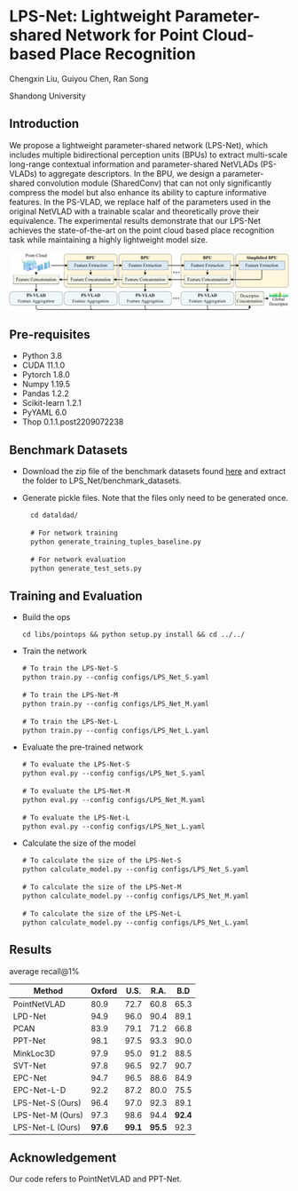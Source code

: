 # LPS-Net: Lightweight Parameter-shared Network for Point Cloud-based Place Recognition

Chengxin Liu, Guiyou Chen, Ran Song

Shandong University

## Introduction

We propose a lightweight parameter-shared network (LPS-Net), which includes multiple bidirectional perception units (BPUs) to extract multi-scale long-range contextual information and parameter-shared NetVLADs  (PS-VLADs) to aggregate descriptors. In the BPU, we design a parameter-shared convolution module (SharedConv) that can not only significantly compress the model but also enhance its ability to capture informative features. In the PS-VLAD, we replace half of the parameters used in the original NetVLAD with a trainable scalar and theoretically prove their equivalence. The experimental results demonstrate that our LPS-Net achieves the state-of-the-art on the point cloud based place recognition task while maintaining a highly lightweight model size.

![](pipeline_horizontal.png)

## Pre-requisites

- Python 3.8
- CUDA 11.1.0
- Pytorch 1.8.0
- Numpy 1.19.5
- Pandas 1.2.2
- Scikit-learn 1.2.1
- PyYAML 6.0
- Thop 0.1.1.post2209072238

## Benchmark Datasets

* Download the zip file of the benchmark datasets found [here](https://drive.google.com/open?id=1H9Ep76l8KkUpwILY-13owsEMbVCYTmyx) and extract the folder to LPS_Net/benchmark_datasets.

* Generate pickle files. Note that the files only need to be generated once.

    ```
      cd dataldad/
    
      # For network training
      python generate_training_tuples_baseline.py
    
      # For network evaluation
      python generate_test_sets.py
    ```

## Training and Evaluation

- Build the ops

    ```
    cd libs/pointops && python setup.py install && cd ../../
    ```

- Train the network

    ```
    # To train the LPS-Net-S
    python train.py --config configs/LPS_Net_S.yaml
    
    # To train the LPS-Net-M
    python train.py --config configs/LPS_Net_M.yaml
    
    # To train the LPS-Net-L
    python train.py --config configs/LPS_Net_L.yaml
    ```

- Evaluate the pre-trained network

    ```
    # To evaluate the LPS-Net-S
    python eval.py --config configs/LPS_Net_S.yaml
    
    # To evaluate the LPS-Net-M
    python eval.py --config configs/LPS_Net_M.yaml
    
    # To evaluate the LPS-Net-L
    python eval.py --config configs/LPS_Net_L.yaml
    ```

- Calculate the size of the model

    ```
    # To calculate the size of the LPS-Net-S
    python calculate_model.py --config configs/LPS_Net_S.yaml
    
    # To calculate the size of the LPS-Net-M
    python calculate_model.py --config configs/LPS_Net_M.yaml
    
    # To calculate the size of the LPS-Net-L
    python calculate_model.py --config configs/LPS_Net_L.yaml
    ```

## Results

average recall@1%

| Method           | Oxford   | U.S.     | R.A.     | B.D      |
| ---------------- | -------- | -------- | -------- | -------- |
| PointNetVLAD     | 80.9     | 72.7     | 60.8     | 65.3     |
| LPD-Net          | 94.9     | 96.0     | 90.4     | 89.1     |
| PCAN             | 83.9     | 79.1     | 71.2     | 66.8     |
| PPT-Net          | 98.1     | 97.5     | 93.3     | 90.0     |
| MinkLoc3D        | 97.9     | 95.0     | 91.2     | 88.5     |
| SVT-Net          | 97.8     | 96.5     | 92.7     | 90.7     |
| EPC-Net          | 94.7     | 96.5     | 88.6     | 84.9     |
| EPC-Net-L-D      | 92.2     | 87.2     | 80.0     | 75.5     |
| LPS-Net-S (Ours) | 96.4     | 97.0     | 92.3     | 89.1     |
| LPS-Net-M (Ours) | 97.3     | 98.6     | 94.4     | **92.4** |
| LPS-Net-L (Ours) | **97.6** | **99.1** | **95.5** | 92.3     |

## Acknowledgement

Our code refers to PointNetVLAD and PPT-Net.

